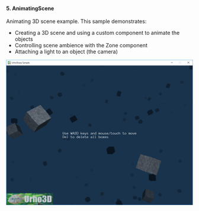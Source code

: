 #### 5. AnimatingScene

Animating 3D scene example.
This sample demonstrates:
- Creating a 3D scene and using a custom component to animate the objects
- Controlling scene ambience with the Zone component
- Attaching a light to an object (the camera)

![Screenshot](Screenshot.png)